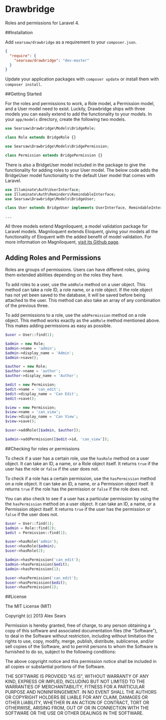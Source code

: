 Drawbridge
===========
Roles and permissions for Laravel 4.

##Installation

Add `searsaw/drawbridge` as a requirement to your `composer.json`.

```json
{
  "require": {
    "searsaw/drawbridge": "dev-master"
  }
}
```

Update your application packages with `composer update` or install them with `composer install`.

##Getting Started

For the roles and permissions to work, a Role model, a Permission model, and a User model need to exist.  Luckily, Drawbridge ships with three models you can easily extend to add the functionality to your models.  In your `app/models` directory, create the following two models.

```php
use Searsaw\Drawbridge\Models\BridgeRole;

class Role extends BridgeRole {}
```

```php
use Searsaw\Drawbridge\Models\BridgePermission;

class Permission extends BridgePermission {}
```

There is also a BridgeUser model included in the package to give the functionality for adding roles to your User model.  The below code adds the BridgeUser model functionality to the default User model that comes with Laravel.

```php
use Illuminate\Auth\UserInterface;
use Illuminate\Auth\Reminders\RemindableInterface;
use Searsaw\Drawbridge\Models\BridgeUser;

class User extends BridgeUser implements UserInterface, RemindableInterface {

...
```

All three models extend Magniloquent, a model validation package for Laravel models.  Magniloquent extends Eloquent, giving your models all the functionality of Eloquent with the added benefit of model validation.  For more information on Magniloquent, [visit its Github page](https://github.com/philipbrown/magniloquent).

## Adding Roles and Permissions

Roles are groups of permissions.  Users can have different roles, giving them extended abilities depending on the roles they have.

To add roles to a user, use the `addRole` method on a user object.  This method can take a role ID, a role name, or a role object.  If the role object has not yet been saved to the database, it will be saved before being attached to the user.  This method can also take an array of any combination of the previous three.

To add permissions to a role, use the `addPermission` method on a role object.  This method works exactly as the `addRole` method mentioned above.  This makes adding permissions as easy as possible.

```php
$user = User::find(1);

$admin = new Role;
$admin->name = 'admin';
$admin->display_name = 'Admin';
$admin->save();

$author = new Role;
$author->name = 'author';
$author->display_name = 'Author';

$edit = new Permission;
$edit->name = 'can_edit';
$edit->display_name = 'Can Edit';
$edit->save();

$view = new Permission;
$view->name = 'can_view';
$view->display_name = 'Can View';
$view->save();

$user->addRole([$admin, $author]);

$admin->addPermission([$edit->id, 'can_view']);
```

##Checking for roles or permissions

To check if a user has a certain role, use the `hasRole` method on a user object.  It can take an ID, a name, or a Role object itself.  It returns `true` if the user has the role or `false` if the user does not.

To check if a role has a certain permission, use the `hasPermission` method on a role object.  It can take an ID, a name, or a Permission object itself.  It returns `true` if the role has the permission or `false` if the role does not.

You can also check to see if a user has a particular permission by using the the `hasPermission` method on a user object.  It can take an ID, a name, or a Permission object itself.  It returns `true` if the user has the permission or `false` if the user does not.

```php
$user = User::find(1);
$admin = Role::find(2);
$edit = Permission::find(1);

$user->hasRole('admin');
$user->hasRole($admin);
$user->hasRole(2);

$admin->hasPermission('can_edit');
$admin->hasPermission($edit);
$admin->hasPermission(1);

$user->hasPermission('can_edit');
$user->hasPermission($edit);
$user->hasPermission(1);
```

##License

The MIT License (MIT)

Copyright (c) 2013 Alex Sears

Permission is hereby granted, free of charge, to any person obtaining a copy
of this software and associated documentation files (the "Software"), to deal
in the Software without restriction, including without limitation the rights
to use, copy, modify, merge, publish, distribute, sublicense, and/or sell
copies of the Software, and to permit persons to whom the Software is
furnished to do so, subject to the following conditions:

The above copyright notice and this permission notice shall be included in
all copies or substantial portions of the Software.

THE SOFTWARE IS PROVIDED "AS IS", WITHOUT WARRANTY OF ANY KIND, EXPRESS OR
IMPLIED, INCLUDING BUT NOT LIMITED TO THE WARRANTIES OF MERCHANTABILITY,
FITNESS FOR A PARTICULAR PURPOSE AND NONINFRINGEMENT. IN NO EVENT SHALL THE
AUTHORS OR COPYRIGHT HOLDERS BE LIABLE FOR ANY CLAIM, DAMAGES OR OTHER
LIABILITY, WHETHER IN AN ACTION OF CONTRACT, TORT OR OTHERWISE, ARISING FROM,
OUT OF OR IN CONNECTION WITH THE SOFTWARE OR THE USE OR OTHER DEALINGS IN
THE SOFTWARE.
